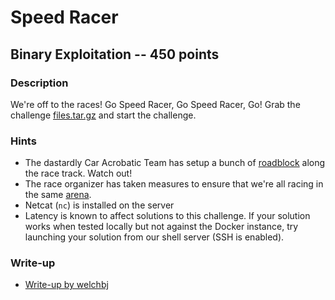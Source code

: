 # Speed Racer

## Binary Exploitation -- 450 points

### Description

We're off to the races! Go Speed Racer, Go Speed Racer, Go! Grab the challenge [files.tar.gz](./files.tar.gz) and start the challenge.

### Hints

* The dastardly Car Acrobatic Team has setup a bunch of [roadblock](https://github.com/angrave/SystemProgramming/wiki/Synchronization,-Part-1:-Mutex-Locks) along the race track. Watch out!
* The race organizer has taken measures to ensure that we're all racing in the same [arena](https://sourceware.org/glibc/wiki/MallocInternals#Arenas_and_Heaps).
* Netcat (`nc`) is installed on the server
* Latency is known to affect solutions to this challenge. If your solution works when tested locally but not against the Docker instance, try launching your solution from our shell server (SSH is enabled).


### Write-up

- [Write-up by welchbj](https://github.com/welchbj/ctf/tree/master/writeups/2020/CyberStakes/speed-racer)
